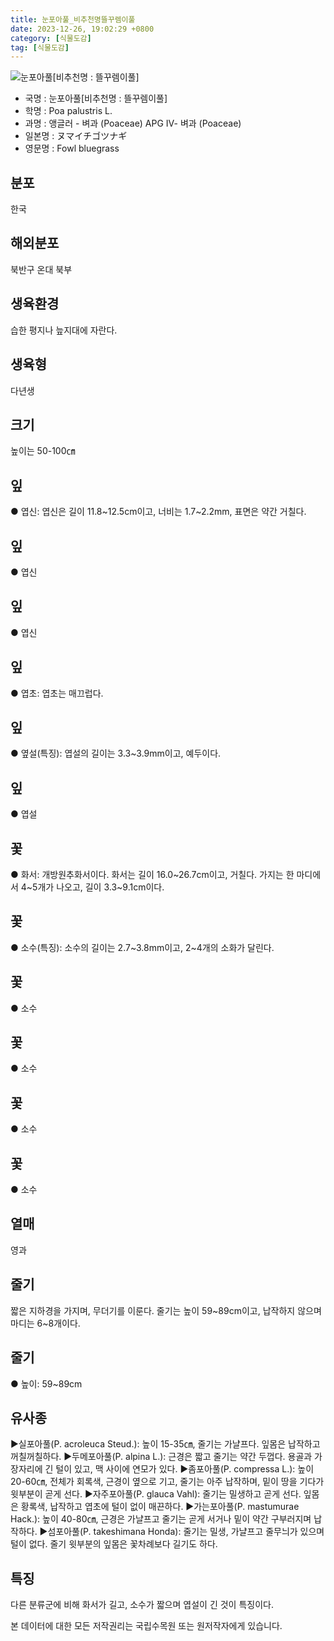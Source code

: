 ```yaml
---
title: 눈포아풀_비추천명뜰꾸렘이풀
date: 2023-12-26, 19:02:29 +0800
category: [식물도감]
tag: [식물도감]
---
```




![눈포아풀[비추천명 : 뜰꾸렘이풀]](http://www.nature.go.kr/fileUpload/plants/basic/Gramineae/Poa/14681/1_th2.JPG)
- 국명 : 눈포아풀[비추천명 : 뜰꾸렘이풀]
- 학명 : Poa palustris L.
- 과명 : 앵글러 - 벼과 (Poaceae) APG Ⅳ- 벼과 (Poaceae)
- 일본명 : ヌマイチゴツナギ
- 영문명 : Fowl bluegrass


## 분포
한국
## 해외분포
북반구 온대 북부
## 생육환경
습한 평지나 늪지대에 자란다.
## 생육형
다년생
## 크기
높이는 50-100㎝
## 잎
● 엽신: 엽신은 길이 11.8~12.5cm이고, 너비는 1.7~2.2mm, 표면은 약간 거칠다.
## 잎
● 엽신
## 잎
● 엽신
## 잎
● 엽초: 엽초는 매끄럽다.
## 잎
● 옆설(특징): 엽설의 길이는 3.3~3.9mm이고, 예두이다.
## 잎
● 엽설
## 꽃
● 화서: 개방원추화서이다. 화서는 길이 16.0~26.7cm이고, 거칠다. 가지는 한 마디에서 4~5개가 나오고, 길이 3.3~9.1cm이다.
## 꽃
● 소수(특징): 소수의 길이는 2.7~3.8mm이고, 2~4개의 소화가 달린다.
## 꽃
● 소수
## 꽃
● 소수
## 꽃
● 소수
## 꽃
● 소수
## 열매
영과
## 줄기
짧은 지하경을 가지며, 무더기를 이룬다. 줄기는 높이 59~89cm이고, 납작하지 않으며 마디는 6~8개이다.
## 줄기
● 높이: 59~89cm
## 유사종
▶실포아풀(P. acroleuca Steud.): 높이 15-35㎝, 줄기는 가냘프다. 잎몸은 납작하고 꺼칠꺼칠하다.▶두메포아풀(P. alpina L.): 근경은 짧고 줄기는 약간 두껍다. 용골과 가장자리에 긴 털이 있고, 맥 사이에 연모가 있다.▶좀포아풀(P. compressa L.): 높이 20-60㎝, 전체가 회록색, 근경이 옆으로 기고, 줄기는 아주 납작하며, 밑이 땅을 기다가 윗부분이 곧게 선다. ▶자주포아풀(P. glauca Vahl): 줄기는 밀생하고 곧게 선다. 잎몸은 황록색, 납작하고 엽초에 털이 없이 매끈하다. ▶가는포아풀(P. mastumurae Hack.): 높이 40-80㎝, 근경은 가냘프고 줄기는 곧게 서거나 밑이 약간 구부러지며 납작하다. ▶섬포아풀(P. takeshimana Honda): 줄기는 밀생, 가냘프고 줄무늬가 있으며 털이 없다. 줄기 윗부분의 잎몸은 꽃차례보다 길기도 하다.
## 특징
다른 분류군에 비해 화서가 길고, 소수가 짧으며 엽설이 긴 것이 특징이다.






본 데이터에 대한 모든 저작권리는 국립수목원 또는 원저작자에게 있습니다.
